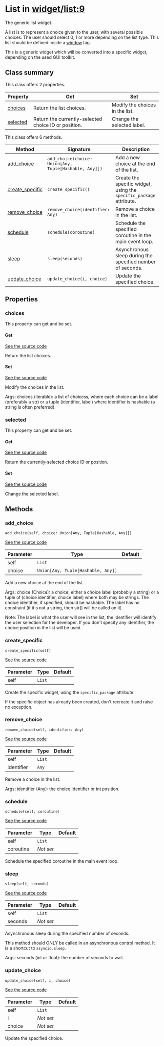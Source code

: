 # List in [widget/list:9](../raw/widget/list.html#L9)

The generic list widget.

A list is to represent a choice given to the user, with
several possible choices.  The user should select 0, 1 or more
depending on the list type.  This list should be defined
inside a [window](../layout/tag/window.md) tag.

This is a generic widget which will be converted into a specific widget,
depending on the used GUI toolkit.

## Class summary

This class offers 2 properties.

| Property | Get | Set |
| -------- | --- | --- |
| [choices](#choices) | Return the list choices. | Modify the choices in the list. |
| [selected](#selected) | Return the currently-selected choice ID or position. | Change the selected label. |

This class offers 6 methods.

| Method | Signature | Description |
| ------ | --------- | ----------- |
| [add_choice](#add_choice) | `add_choice(choice: Union[Any, Tuple[Hashable, Any]])` | Add a new choice at the end of the list. |
| [create_specific](#create_specific) | `create_specific()` | Create the specific widget, using the `specific_package` attribute. |
| [remove_choice](#remove_choice) | `remove_choice(identifier: Any)` | Remove a choice in the list. |
| [schedule](#schedule) | `schedule(coroutine)` | Schedule the specified coroutine in the main event loop. |
| [sleep](#sleep) | `sleep(seconds)` | Asynchronous sleep during the specified number of seconds. |
| [update_choice](#update_choice) | `update_choice(i, choice)` | Update the specified choice. |

## Properties

### choices

This property can get and be set.

#### Get

[See the source code](../raw/widget/list.html#L90)

Return the list choices.

#### Set

[See the source code](../raw/widget/list.html#L95)

Modify the choices in the list.

Args:
    choices (iterable): a list of choicess, where each choice can
            be a label (preferably a str) or a tuple
            (identifier, label) where identifier is hashable
            (a string is often preferred).

### selected

This property can get and be set.

#### Get

[See the source code](../raw/widget/list.html#L133)

Return the currently-selected choice ID or position.

#### Set

[See the source code](../raw/widget/list.html#L138)

Change the selected label.

## Methods

### add_choice

`add_choice(self, choice: Union[Any, Tuple[Hashable, Any]])`

[See the source code](../raw/widget/list.html#L153)

| Parameter | Type | Default |
| --------- | ---- | ------- |
| self | `List` |  |
| choice | `Union[Any, Tuple[Hashable, Any]]` |  |

Add a new choice at the end of the list.

Args:
    choice (Choice): a choice, either a choice label (probably
            a string) or a tuple of (choice identifier, choice label)
            where both may be strings.  The choice identifier,
            if specified, should be hashable.  The label
            has no constraint (if it's not a string, then
            str() will be called on it).

Note:
    The label is what the user will see in the list, the
    identifier will identify the user selection for the
    developer.  If you don't specify any identifier,
    the choice position in the list will be used.

### create_specific

`create_specific(self)`

[See the source code](../raw/widget/list.html#L30)

| Parameter | Type | Default |
| --------- | ---- | ------- |
| self | `List` |  |

Create the specific widget, using the `specific_package` attribute.

If the specific object has already been created, don't recreate it and
raise no exception.

### remove_choice

`remove_choice(self, identifier: Any)`

[See the source code](../raw/widget/list.html#L189)

| Parameter | Type | Default |
| --------- | ---- | ------- |
| self | `List` |  |
| identifier | `Any` |  |

Remove a choice in the list.

Args:
    identifier (Any): the choice identifier or int position.

### schedule

`schedule(self, coroutine)`

[See the source code](../raw/widget/list.html#L75)

| Parameter | Type | Default |
| --------- | ---- | ------- |
| self | `List` |  |
| coroutine | *Not set* |  |

Schedule the specified coroutine in the main event loop.

### sleep

`sleep(self, seconds)`

[See the source code](../raw/widget/list.html#L79)

| Parameter | Type | Default |
| --------- | ---- | ------- |
| self | `List` |  |
| seconds | *Not set* |  |

Asynchronous sleep during the specified number of seconds.

This method should ONLY be called in an asynchronous control method.
It is a shortcut to `asyncio.sleep`.

Args:
    seconds (int or float): the number of seconds to wait.

### update_choice

`update_choice(self, i, choice)`

[See the source code](../raw/widget/list.html#L184)

| Parameter | Type | Default |
| --------- | ---- | ------- |
| self | `List` |  |
| i | *Not set* |  |
| choice | *Not set* |  |

Update the specified choice.
